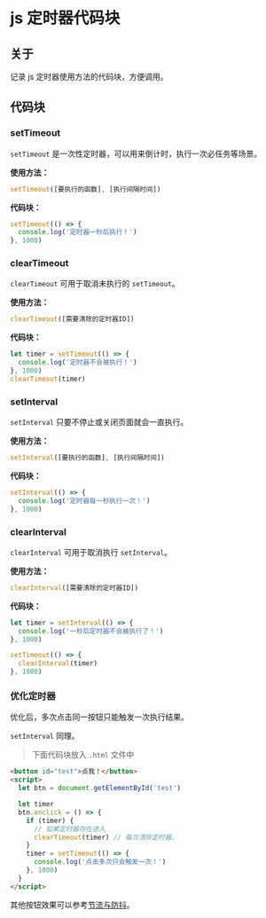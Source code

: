 # js 定时器代码块

## 关于

记录 js 定时器使用方法的代码块，方便调用。

## 代码块

### setTimeout

`setTimeout` 是一次性定时器，可以用来倒计时，执行一次必任务等场景。

**使用方法：**

```js
setTimeout([要执行的函数], [执行间隔时间])
```

**代码块：**

```js
setTimeout(() => {
  console.log('定时器一秒后执行！')
}, 1000)
```

### clearTimeout

`clearTimeout` 可用于取消未执行的 `setTimeout`。

**使用方法：**

```js
clearTimeout([需要清除的定时器ID])
```

**代码块：**

```js
let timer = setTimeout(() => {
  console.log('定时器不会被执行！')
}, 1000)
clearTimeout(timer)
```

### setInterval

`setInterval` 只要不停止或关闭页面就会一直执行。

**使用方法：**

```js
setInterval([要执行的函数], [执行间隔时间])
```

**代码块：**

```js
setInterval(() => {
  console.log('定时器每一秒执行一次！')
}, 1000)
```

### clearInterval

`clearInterval` 可用于取消执行 `setInterval`。

**使用方法：**

```js
clearInterval([需要清除的定时器ID])
```

**代码块：**

```js
let timer = setInterval(() => {
  console.log('一秒后定时器不会被执行了！')
}, 1000)

setTimeout(() => {
  clearInterval(timer)
}, 1000)
```

### 优化定时器

优化后，多次点击同一按钮只能触发一次执行结果。

`setInterval` 同理。

> 下面代码块放入 `.html` 文件中

```html
<button id="test">点我！</button>
<script>
  let btn = document.getElementById('test')

  let timer
  btn.onclick = () => {
    if (timer) {
      // 如果定时器存在进入
      clearTimeout(timer) // 每次清除定时器。
    }
    timer = setTimeout(() => {
      console.log('点击多次只会触发一次！')
    }, 1000)
  }
</script>
```

其他按钮效果可以参考[节流与防抖](./throttle-and-debounce)。
